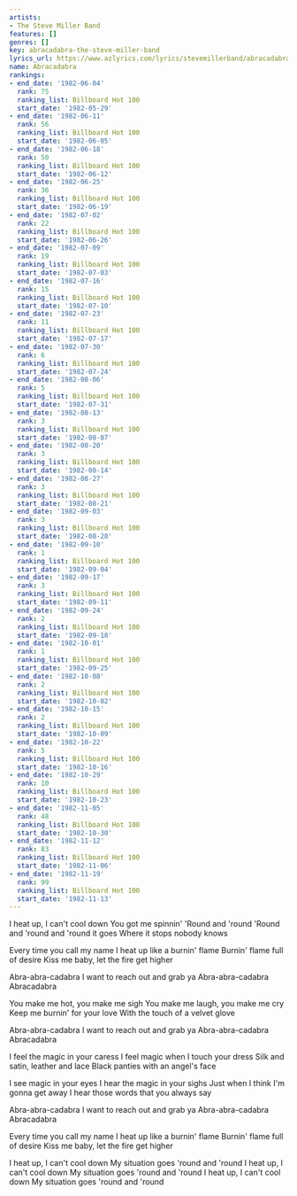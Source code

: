 ```yaml
---
artists:
- The Steve Miller Band
features: []
genres: []
key: abracadabra-the-steve-miller-band
lyrics_url: https://www.azlyrics.com/lyrics/stevemillerband/abracadabra.html
name: Abracadabra
rankings:
- end_date: '1982-06-04'
  rank: 75
  ranking_list: Billboard Hot 100
  start_date: '1982-05-29'
- end_date: '1982-06-11'
  rank: 56
  ranking_list: Billboard Hot 100
  start_date: '1982-06-05'
- end_date: '1982-06-18'
  rank: 50
  ranking_list: Billboard Hot 100
  start_date: '1982-06-12'
- end_date: '1982-06-25'
  rank: 36
  ranking_list: Billboard Hot 100
  start_date: '1982-06-19'
- end_date: '1982-07-02'
  rank: 22
  ranking_list: Billboard Hot 100
  start_date: '1982-06-26'
- end_date: '1982-07-09'
  rank: 19
  ranking_list: Billboard Hot 100
  start_date: '1982-07-03'
- end_date: '1982-07-16'
  rank: 15
  ranking_list: Billboard Hot 100
  start_date: '1982-07-10'
- end_date: '1982-07-23'
  rank: 11
  ranking_list: Billboard Hot 100
  start_date: '1982-07-17'
- end_date: '1982-07-30'
  rank: 6
  ranking_list: Billboard Hot 100
  start_date: '1982-07-24'
- end_date: '1982-08-06'
  rank: 5
  ranking_list: Billboard Hot 100
  start_date: '1982-07-31'
- end_date: '1982-08-13'
  rank: 3
  ranking_list: Billboard Hot 100
  start_date: '1982-08-07'
- end_date: '1982-08-20'
  rank: 3
  ranking_list: Billboard Hot 100
  start_date: '1982-08-14'
- end_date: '1982-08-27'
  rank: 3
  ranking_list: Billboard Hot 100
  start_date: '1982-08-21'
- end_date: '1982-09-03'
  rank: 3
  ranking_list: Billboard Hot 100
  start_date: '1982-08-28'
- end_date: '1982-09-10'
  rank: 1
  ranking_list: Billboard Hot 100
  start_date: '1982-09-04'
- end_date: '1982-09-17'
  rank: 3
  ranking_list: Billboard Hot 100
  start_date: '1982-09-11'
- end_date: '1982-09-24'
  rank: 2
  ranking_list: Billboard Hot 100
  start_date: '1982-09-18'
- end_date: '1982-10-01'
  rank: 1
  ranking_list: Billboard Hot 100
  start_date: '1982-09-25'
- end_date: '1982-10-08'
  rank: 2
  ranking_list: Billboard Hot 100
  start_date: '1982-10-02'
- end_date: '1982-10-15'
  rank: 2
  ranking_list: Billboard Hot 100
  start_date: '1982-10-09'
- end_date: '1982-10-22'
  rank: 5
  ranking_list: Billboard Hot 100
  start_date: '1982-10-16'
- end_date: '1982-10-29'
  rank: 10
  ranking_list: Billboard Hot 100
  start_date: '1982-10-23'
- end_date: '1982-11-05'
  rank: 48
  ranking_list: Billboard Hot 100
  start_date: '1982-10-30'
- end_date: '1982-11-12'
  rank: 83
  ranking_list: Billboard Hot 100
  start_date: '1982-11-06'
- end_date: '1982-11-19'
  rank: 99
  ranking_list: Billboard Hot 100
  start_date: '1982-11-13'
---
```


I heat up, I can't cool down
You got me spinnin'
'Round and 'round
'Round and 'round and 'round it goes
Where it stops nobody knows

Every time you call my name
I heat up like a burnin' flame
Burnin' flame full of desire
Kiss me baby, let the fire get higher

Abra-abra-cadabra
I want to reach out and grab ya
Abra-abra-cadabra
Abracadabra

You make me hot, you make me sigh
You make me laugh, you make me cry
Keep me burnin' for your love
With the touch of a velvet glove

Abra-abra-cadabra
I want to reach out and grab ya
Abra-abra-cadabra
Abracadabra

I feel the magic in your caress
I feel magic when I touch your dress
Silk and satin, leather and lace
Black panties with an angel's face

I see magic in your eyes
I hear the magic in your sighs
Just when I think I'm gonna get away
I hear those words that you always say

Abra-abra-cadabra
I want to reach out and grab ya
Abra-abra-cadabra
Abracadabra

Every time you call my name
I heat up like a burnin' flame
Burnin' flame full of desire
Kiss me baby, let the fire get higher

I heat up, I can't cool down
My situation goes 'round and 'round
I heat up, I can't cool down
My situation goes 'round and 'round
I heat up, I can't cool down
My situation goes 'round and 'round



